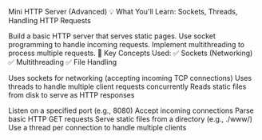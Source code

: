 Mini HTTP Server (Advanced)
💡 What You'll Learn: Sockets, Threads, Handling HTTP Requests

Build a basic HTTP server that serves static pages.
Use socket programming to handle incoming requests.
Implement multithreading to process multiple requests.
🔗 Key Concepts Used:
✅ Sockets (Networking)
✅ Multithreading
✅ File Handling

Uses sockets for networking (accepting incoming TCP connections)
Uses threads to handle multiple client requests concurrently
Reads static files from disk to serve as HTTP responses

Listen on a specified port (e.g., 8080)
Accept incoming connections
Parse basic HTTP GET requests
Serve static files from a directory (e.g., ./www/)
Use a thread per connection to handle multiple clients

    